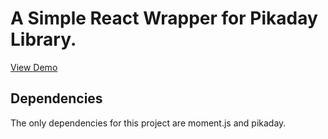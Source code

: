 # A Simple React Wrapper for Pikaday Library.

[View Demo](https://basitowaisi.github.io/pikaday/)

## Dependencies
The only dependencies for this project are moment.js and pikaday.

